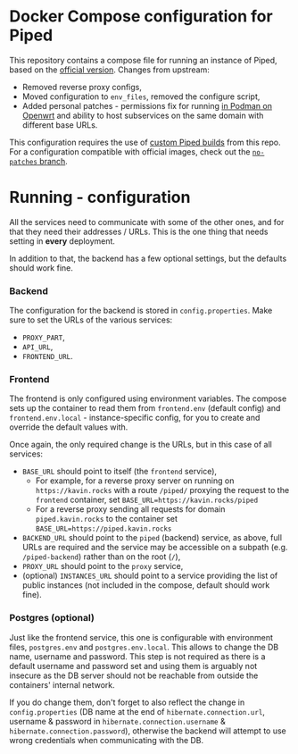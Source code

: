 # Docker Compose configuration for Piped

This repository contains a compose file for running an instance of Piped, based on the [official version](https://github.com/TeamPiped/Piped-Docker). Changes from upstream:

* Removed reverse proxy configs,
* Moved configuration to `env_files`, removed the configure script,
* Added personal patches - permissions fix for running [in Podman on Openwrt](https://github.com/DEREFERENC3D/piped-docker/tree/openwrt) and ability to host subservices on the same domain with different base URLs.

This configuration requires the use of [custom Piped builds](https://github.com/DEREFERENC3D?tab=packages&repo_name=piped-docker) from this repo. For a configuration compatible with official images, check out the [`no-patches` branch](https://github.com/DEREFERENC3D/piped-docker/tree/no-patches).

# Running - configuration

All the services need to communicate with some of the other ones, and for that they need their addresses / URLs. This is the one thing that needs setting in **every** deployment.

In addition to that, the backend has a few optional settings, but the defaults should work fine.

### Backend

The configuration for the backend is stored in `config.properties`. Make sure to set the URLs of the various services:

* `PROXY_PART`,
* `API_URL`,
* `FRONTEND_URL`.

### Frontend

The frontend is only configured using environment variables. The compose sets up the container to read them from `frontend.env` (default config) and `frontend.env.local` - instance-specific config, for you to create and override the default values with.

Once again, the only required change is the URLs, but in this case of all services:

* `BASE_URL` should point to itself (the `frontend` service),
	* For example, for a reverse proxy server on running on `https://kavin.rocks` with a route `/piped/` proxying the request to the `frontend` container, set `BASE_URL=https://kavin.rocks/piped`
	* For a reverse proxy sending all requests for domain `piped.kavin.rocks` to the container set `BASE_URL=https://piped.kavin.rocks`
* `BACKEND_URL` should point to the `piped` (backend) service, as above, full URLs are required and the service may be accessible on a subpath (e.g. `/piped-backend`) rather than on the root (`/`),
* `PROXY_URL` should point to the `proxy` service,
* (optional) `INSTANCES_URL` should point to a service providing the list of public instances (not included in the compose, default should work fine).

### Postgres (optional)

Just like the frontend service, this one is configurable with environment files, `postgres.env` and `postgres.env.local`. This allows to change the DB name, username and password. This step is not required as there is a default username and password set and using them is arguably not insecure as the DB server should not be reachable from outside the containers' internal network.

If you do change them, don't forget to also reflect the change in `config.properties` (DB name at the end of `hibernate.connection.url`, username & password in `hibernate.connection.username` & `hibernate.connection.password`), otherwise the backend will attempt to use wrong credentials when communicating with the DB.

